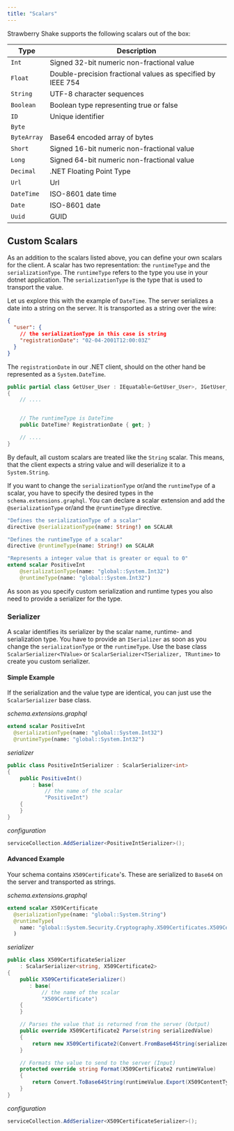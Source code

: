 ```yaml
---
title: "Scalars"
---
```


Strawberry Shake supports the following scalars out of the box:

| Type        | Description                                                 |
| ----------- | ----------------------------------------------------------- |
| `Int`       | Signed 32-bit numeric non-fractional value                  |
| `Float`     | Double-precision fractional values as specified by IEEE 754 |
| `String`    | UTF-8 character sequences                                   |
| `Boolean`   | Boolean type representing true or false                     |
| `ID`        | Unique identifier                                           |
| `Byte`      |                                                             |
| `ByteArray` | Base64 encoded array of bytes                               |
| `Short`     | Signed 16-bit numeric non-fractional value                  |
| `Long`      | Signed 64-bit numeric non-fractional value                  |
| `Decimal`   | .NET Floating Point Type                                    |
| `Url`       | Url                                                         |
| `DateTime`  | ISO-8601 date time                                          |
| `Date`      | ISO-8601 date                                               |
| `Uuid`      | GUID                                                        |

## Custom Scalars

As an addition to the scalars listed above, you can define your own scalars for the client.
A scalar has two representation: the `runtimeType` and the `serializationType`.
The `runtimeType` refers to the type you use in your dotnet application.
The `serializationType` is the type that is used to transport the value.

Let us explore this with the example of `DateTime`. The server serializes a date into a string on the server.
It is transported as a string over the wire:

```json
{
  "user": {
    // the serializationType in this case is string
    "registrationDate": "02-04-2001T12:00:03Z"
  }
}
```

The `registrationDate` in our .NET client, should on the other hand be represented as a `System.DateTime`.

```csharp
public partial class GetUser_User : IEquatable<GetUser_User>, IGetUser_User
{
    // ....


    // The runtimeType is DateTime
    public DateTime? RegistrationDate { get; }

    // ....
}
```

By default, all custom scalars are treated like the `String` scalar.
This means, that the client expects a string value and will deserialize it to a `System.String`.

If you want to change the `serializationType` or/and the `runtimeType` of a scalar, you have to specify the desired types in the `schema.extensions.graphql`.
You can declare a scalar extension and add the `@serializationType` or/and the `@runtimeType` directive.

```graphql
"Defines the serializationType of a scalar"
directive @serializationType(name: String!) on SCALAR

"Defines the runtimeType of a scalar"
directive @runtimeType(name: String!) on SCALAR

"Represents a integer value that is greater or equal to 0"
extend scalar PositiveInt
    @serializationType(name: "global::System.Int32")
    @runtimeType(name: "global::System.Int32")
```

As soon as you specify custom serialization and runtime types you also need to provide a serializer for the type.

### Serializer

A scalar identifies its serializer by the scalar name, runtime- and serialization type.
You have to provide an `ISerializer` as soon as you change the `serializationType` or the `runtimeType`.
Use the base class `ScalarSerializer<TValue>` or `ScalarSerializer<TSerializer, TRuntime>` to create you custom serializer.

#### Simple Example

If the serialization and the value type are identical, you can just use the `ScalarSerializer` base class.

_schema.extensions.graphql_

```graphql
extend scalar PositiveInt
  @serializationType(name: "global::System.Int32")
  @runtimeType(name: "global::System.Int32")
```

_serializer_

```csharp
public class PositiveIntSerializer : ScalarSerializer<int>
{
    public PositiveInt()
        : base(
            // the name of the scalar
            "PositiveInt")
    {
    }
}
```

_configuration_

```csharp
serviceCollection.AddSerializer<PositiveIntSerializer>();
```

#### Advanced Example

Your schema contains `X509Certificate`'s. These are serialized to `Base64` on the server and transported as strings.

_schema.extensions.graphql_

```graphql
extend scalar X509Certificate
  @serializationType(name: "global::System.String")
  @runtimeType(
    name: "global::System.Security.Cryptography.X509Certificates.X509Certificate2"
  )
```

_serializer_

```csharp
public class X509CertificateSerializer
    : ScalarSerializer<string, X509Certificate2>
{
    public X509CertificateSerializer()
       : base(
           // the name of the scalar
           "X509Certificate")
    {
    }

    // Parses the value that is returned from the server (Output)
    public override X509Certificate2 Parse(string serializedValue)
    {
        return new X509Certificate2(Convert.FromBase64String(serializedValue));
    }

    // Formats the value to send to the server (Input)
    protected override string Format(X509Certificate2 runtimeValue)
    {
        return Convert.ToBase64String(runtimeValue.Export(X509ContentType.Cert));
    }
}
```

_configuration_

```csharp
serviceCollection.AddSerializer<X509CertificateSerializer>();
```
